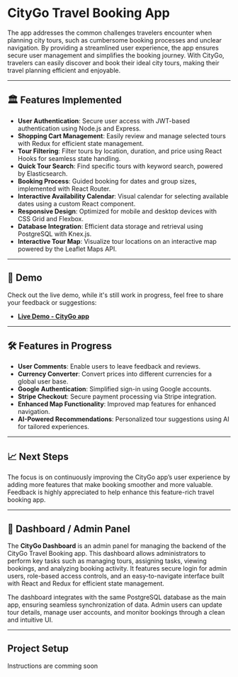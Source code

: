 # CityGo Travel Booking App

  The app addresses the common challenges travelers encounter when planning city tours, such as cumbersome booking processes and unclear navigation. By providing a streamlined user experience, the app ensures secure user management and simplifies the booking journey. With CityGo, travelers can easily discover and book their ideal city tours, making their travel planning efficient and enjoyable.

---

## 🏛 Features Implemented

- **User Authentication**: Secure user access with JWT-based authentication using Node.js and Express.
- **Shopping Cart Management**: Easily review and manage selected tours with Redux for efficient state management.
- **Tour Filtering**: Filter tours by location, duration, and price using React Hooks for seamless state handling.
- **Quick Tour Search**: Find specific tours with keyword search, powered by Elasticsearch.
- **Booking Process**: Guided booking for dates and group sizes, implemented with React Router.
- **Interactive Availability Calendar**: Visual calendar for selecting available dates using a custom React component.
- **Responsive Design**: Optimized for mobile and desktop devices with CSS Grid and Flexbox.
- **Database Integration**: Efficient data storage and retrieval using PostgreSQL with Knex.js.
- **Interactive Tour Map**: Visualize tour locations on an interactive map powered by the Leaflet Maps API.

---

## 🎥 Demo

Check out the live demo, while it's still work in progress, feel free to share your feedback or suggestions:

- [**Live Demo - CityGo app**](https://citygo.liuladniak.io/)

---

## 🛠️ Features in Progress

- **User Comments**: Enable users to leave feedback and reviews.
- **Currency Converter**: Convert prices into different currencies for a global user base.
- **Google Authentication**: Simplified sign-in using Google accounts.
- **Stripe Checkout**: Secure payment processing via Stripe integration.
- **Enhanced Map Functionality**: Improved map features for enhanced navigation.
- **AI-Powered Recommendations**: Personalized tour suggestions using AI for tailored experiences.

---

## 📈 Next Steps

The focus is on continuously improving the CityGo app’s user experience by adding more features that make booking smoother and more valuable. Feedback is highly appreciated to help enhance this feature-rich travel booking app.

--- 
## 💼 Dashboard / Admin Panel

The **CityGo Dashboard** is an admin panel for managing the backend of the CityGo Travel Booking app. This dashboard allows administrators to perform key tasks such as managing tours, assigning tasks, viewing bookings, and analyzing booking activity. It features secure login for admin users, role-based access controls, and an easy-to-navigate interface built with React and Redux for efficient state management.

The dashboard integrates with the same PostgreSQL database as the main app, ensuring seamless synchronization of data. Admin users can update tour details, manage user accounts, and monitor bookings through a clean and intuitive UI.

---

## Project Setup 

Instructions are comming soon
